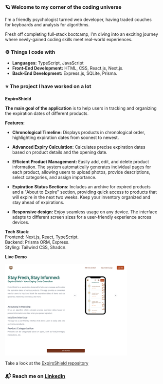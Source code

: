 ### 🪐 Welcome to my corner of the coding universe

I'm a friendly psychologist turned web developer, having traded couches for keyboards and analysis for algorithms.

Fresh off completing full-stack bootcamp, I'm diving into an exciting journey where newly-gained coding skills meet real-world experiences.

### ⚙️ Things I code with

- **Languages:** TypeScript, JavaScript
- **Front-End Development:** HTML, CSS, React.js, Next.js.
- **Back-End Development:** Express.js, SQLite, Prisma.

### ⭐️ The project I have worked on a lot

**ExpiroShield**

**The main goal of the application** is to help users in tracking and organizing the expiration dates of different products.

**Features**:

- **Chronological Timeline:** Displays products in chronological order, highlighting expiration dates from soonest to newest.

- **Advanced Expiry Calculation:** Calculates precise expiration dates based on product details and the opening date.

- **Efficient Product Management:** Easily add, edit, and delete product information. The system automatically generates individual pages for each product, allowing users to upload photos, provide descriptions, select categories, and assign importance.

- **Expiration Status Sections:** Includes an archive for expired products and a "About to Expire" section, providing quick access to products that will expire in the next two weeks. Keep your inventory organized and stay ahead of expirations.

- **Responsive design:** Enjoy seamless usage on any device. The interface adapts to different screen sizes for a user-friendly experience across devices.

**Tech Stack:**<br>
Frontend: Next.js, React, TypeScript.<br>
Backend: Prisma ORM, Express.<br>
Styling: Tailwind CSS, Shadcn.

**Live Demo**

<img src="asset/ExpiroShield_homepage.png" style="width: 400px; height: 300px;">

Take a look at the <a href="https://github.com/alenamosk/ExpiroShield">ExpiroShield repository</a>

### 📬 Reach me on <a href="https://linkedin.com/in/alena-moskaeva">LinkedIn</a>
